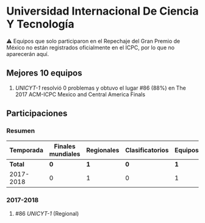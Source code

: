 # Universidad Internacional De Ciencia Y Tecnología

:warning: Equipos que solo participaron en el Repechaje del Gran Premio de México no están registrados oficialmente en el ICPC, por lo que no aparecerán aquí.

## Mejores 10 equipos

1. _UNICYT-1_ resolvió 0 problemas y obtuvo el lugar #86 (88%) en The 2017 ACM-ICPC Mexico and Central America Finals

## Participaciones

### Resumen

| Temporada | Finales mundiales | Regionales | Clasificatorios | Equipos |
| --- | --- | --- | --- | --- |
| **Total** | **0** | **1** | **0** | **1** |
| 2017-2018 | 0 | 1 | 0 | 1 |

### 2017-2018

1. #86 _UNICYT-1_ (Regional)



